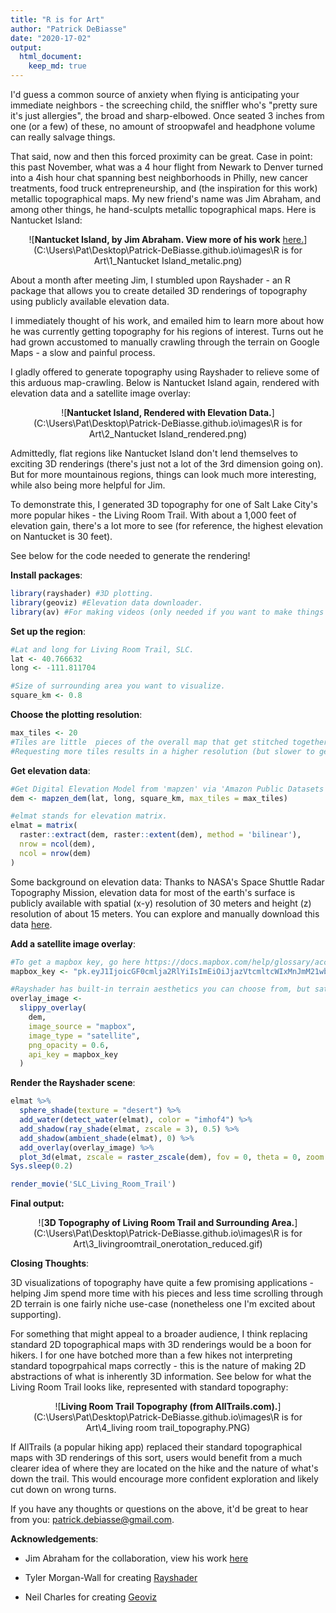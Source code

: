 ```yaml
---
title: "R is for Art"
author: "Patrick DeBiasse"
date: "2020-17-02"
output: 
  html_document:
    keep_md: true
---
```


I'd guess a common source of anxiety when flying is anticipating your immediate neighbors - the screeching child, the sniffler who's "pretty sure it's just allergies", the broad and sharp-elbowed. Once seated 3 inches from one (or a few) of these, no amount of stroopwafel and headphone volume can really salvage things.  

That said, now and then this forced proximity can be great. Case in point: this past November,  what was a 4 hour flight from Newark to Denver turned into a 4ish hour chat spanning best neighborhoods in Philly, new cancer treatments, food truck entrepreneurship, and (the inspiration for this work) metallic topographical maps. My new friend's name was Jim Abraham, and among other things, he hand-sculpts metallic topographical maps. Here is Nantucket Island: 

<center>

![**Nantucket Island, by Jim Abraham. View more of his work** [here.](https://www.abrahamartistry.com/)](C:\Users\Pat\Desktop\Patrick-DeBiasse.github.io\images\R is for Art\1_Nantucket Island_metalic.png)

</center>

About a month after meeting Jim, I stumbled upon Rayshader - an R package that allows you to create detailed 3D renderings of topography using publicly available elevation data. 

I immediately thought of his work, and emailed him to learn more about how he was currently getting topography for his regions of interest. Turns out he had grown accustomed to manually crawling through the terrain on Google Maps - a slow and painful process.

I gladly offered to generate topography using Rayshader to relieve some of this arduous map-crawling. Below is Nantucket Island again, rendered with elevation data and a satellite image overlay: 

<center>

![**Nantucket Island, Rendered with Elevation Data.**](C:\Users\Pat\Desktop\Patrick-DeBiasse.github.io\images\R is for Art\2_Nantucket Island_rendered.png)

</center>

Admittedly, flat regions like Nantucket Island don't lend themselves to exciting 3D renderings (there's just not a lot of the 3rd dimension going on). But for more mountainous regions, things can look much more interesting, while also being more  helpful for Jim. 

To demonstrate this, I generated 3D topography for one of Salt Lake City's more popular hikes - the Living Room Trail. With about a 1,000 feet of elevation gain, there's a lot more to see (for reference, the highest elevation on Nantucket is 30 feet).  

See below for the code needed to generate the rendering! 

**Install packages**:

```r
library(rayshader) #3D plotting. 
library(geoviz) #Elevation data downloader.
library(av) #For making videos (only needed if you want to make things like rotating GIFs). 
```

**Set up the region**: 

```r
#Lat and long for Living Room Trail, SLC.
lat <- 40.766632 
long <- -111.811704

#Size of surrounding area you want to visualize.
square_km <- 0.8
```

**Choose the plotting resolution**:

```r
max_tiles <- 20 
#Tiles are little  pieces of the overall map that get stitched together.
#Requesting more tiles results in a higher resolution (but slower to generate) image.
```

**Get elevation data**:

```r
#Get Digital Elevation Model from 'mapzen' via 'Amazon Public Datasets'.
dem <- mapzen_dem(lat, long, square_km, max_tiles = max_tiles)

#elmat stands for elevation matrix.
elmat = matrix(
  raster::extract(dem, raster::extent(dem), method = 'bilinear'),
  nrow = ncol(dem),
  ncol = nrow(dem)
)
```
Some background on elevation data:
Thanks to NASA's Space Shuttle Radar Topography Mission, elevation data for most of the earth's surface is publicly available with spatial (x-y) resolution of 30 meters and height (z) resolution of about 15 meters. You can explore and manually download this data [here](https://www.usgs.gov/earthexplorer-0/).

**Add a satellite image overlay**:

```r
#To get a mapbox key, go here https://docs.mapbox.com/help/glossary/access-token/.
mapbox_key <- "pk.eyJ1IjoicGF0cmlja2RlYiIsImEiOiJjazVtcmltcWIxMnJmM21wbDZkcHlzMzEwIn0.sAIvHarJXAc6VHgomtK2yQ"

#Rayshader has built-in terrain aesthetics you can choose from, but satellite images are more realistic:
overlay_image <-
  slippy_overlay(
    dem,
    image_source = "mapbox",
    image_type = "satellite",
    png_opacity = 0.6,
    api_key = mapbox_key
  )
```


**Render the Rayshader scene**:

```r
elmat %>%
  sphere_shade(texture = "desert") %>%
  add_water(detect_water(elmat), color = "imhof4") %>%
  add_shadow(ray_shade(elmat, zscale = 3), 0.5) %>%
  add_shadow(ambient_shade(elmat), 0) %>%
  add_overlay(overlay_image) %>%
  plot_3d(elmat, zscale = raster_zscale(dem), fov = 0, theta = 0, zoom = 0.75, phi = 55, windowsize = c(1000, 800))
Sys.sleep(0.2)

render_movie('SLC_Living_Room_Trail')
```

**Final output:**

<center>

![**3D Topography of Living Room Trail and Surrounding Area.**](C:\Users\Pat\Desktop\Patrick-DeBiasse.github.io\images\R is for Art\3_livingroomtrail_onerotation_reduced.gif) 

</center>

**Closing Thoughts**:

3D visualizations of topography have quite a few promising applications - helping Jim spend more time with his pieces and less time scrolling through 2D terrain is one fairly niche use-case (nonetheless one I'm excited about supporting).

For something that might appeal to a broader audience, I think replacing standard 2D topographical maps with 3D renderings would be a boon for hikers. I for one have botched more than a few hikes not interpreting standard topogrpahical maps correctly - this is the nature of making 2D abstractions of what is inherently 3D information. See below for what the Living Room Trail looks like, represented with standard topography:

<center>

![**Living Room Trail Topography (from AllTrails.com).**](C:\Users\Pat\Desktop\Patrick-DeBiasse.github.io\images\R is for Art\4_living room trail_topography.PNG)

</center>

If AllTrails (a popular hiking app) replaced their standard topographical maps with 3D renderings of this sort, users would benefit from a much clearer idea of where they are located on the hike and the nature of what's down the trail. This would encourage more confident exploration and likely cut down on wrong turns. 

If you have any thoughts or questions on the above, it'd be great to hear from you: [patrick.debiasse@gmail.com](patrick.debiasse@gmail.com).

**Acknowledgements**:

* Jim Abraham for the collaboration, view his work [here](https://www.abrahamartistry.com/)

* Tyler Morgan-Wall for creating [Rayshader](https://www.rayshader.com/)

* Neil Charles for creating [Geoviz](https://cran.r-project.org/web/packages/geoviz/index.html) 
